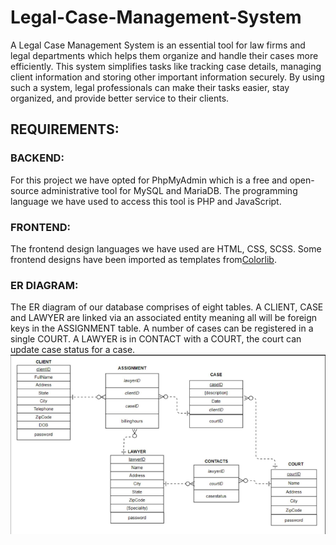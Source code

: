 # Legal-Case-Management-System
A Legal Case Management System is an essential tool for law firms and legal departments which 
helps them organize and handle their cases more efficiently. This system simplifies tasks like 
tracking case details, managing client information and storing other important information 
securely. By using such a system, legal professionals can make their tasks easier, stay organized, 
and provide better service to their clients.
## REQUIREMENTS:
### BACKEND:
For this project we have opted for PhpMyAdmin which is a free and open-source administrative 
tool for MySQL and MariaDB. The programming language we have used to access this tool is PHP 
and JavaScript.
### FRONTEND:
The frontend design languages we have used are HTML, CSS, SCSS. Some frontend designs have 
been imported as templates from[Colorlib]( https://colorlib.com/).
### ER DIAGRAM:
The ER diagram of our database comprises of eight tables. A CLIENT, CASE and LAWYER are 
linked via an associated entity meaning all will be foreign keys in the ASSIGNMENT table. A 
number of cases can be registered in a single COURT. A LAWYER is in CONTACT with a 
COURT, the court can update case status for a case.
<img src="erd.png">
